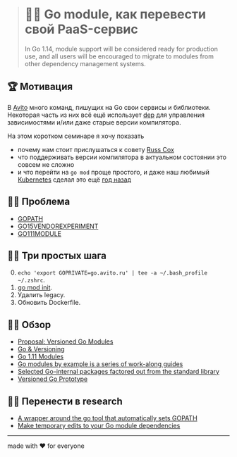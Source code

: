 > # 👨‍🏫 Go module, как перевести свой PaaS-сервис
>
> In Go 1.14, module support will be considered ready for production use, and all users will be encouraged
> to migrate to modules from other dependency management systems.

## 🏆 Мотивация

В [Avito](https://tech.avito.ru) много команд, пишущих на Go свои сервисы и библиотеки. Некоторая часть из них всё ещё использует
[dep](https://golang.github.io/dep/) для управления зависимостями и/или даже старые версии компилятора.

На этом коротком семинаре я хочу показать

- почему нам стоит прислушаться к совету [Russ Cox](https://github.com/golang/dep/issues/1959#issuecomment-407947097)
- что поддерживать версии компилятора в актуальном состоянии это совсем не сложно
- и что перейти на `go mod` проще простого, и даже наш любимый [Kubernetes](https://kubernetes.io) сделал это
ещё [год назад](https://github.com/kubernetes/kubernetes/commit/ef4983fb523b4e277313716ff702cb09e995316d#diff-37aff102a57d3d7b797f152915a6dc16)

## 🤦‍♂️ Проблема

- [GOPATH](https://github.com/golang/go/wiki/GOPATH)
- [GO15VENDOREXPERIMENT](https://github.com/golang/go/wiki/PackageManagementTools#go15vendorexperiment)
- [GO111MODULE](https://github.com/golang/go/wiki/PackageManagementTools#go111module)

## 👨‍💻 Три простых шага

0. `echo 'export GOPRIVATE=go.avito.ru' | tee -a ~/.bash_profile ~/.zshrc`.
1. [go mod init](https://tip.golang.org/pkg/cmd/go/internal/modconv/?m=all#pkg-variables).
2. Удалить legacy.
3. Обновить Dockerfile.

## 🕵️‍♂️ Обзор

- [Proposal: Versioned Go Modules](https://go.googlesource.com/proposal/+/master/design/24301-versioned-go.md)
- [Go & Versioning](https://research.swtch.com/vgo)
- [Go 1.11 Modules](https://github.com/golang/go/wiki/Modules)
- [Go modules by example is a series of work-along guides](https://github.com/go-modules-by-example)
- [Selected Go-internal packages factored out from the standard library](https://github.com/rogpeppe/go-internal)
- [Versioned Go Prototype](https://github.com/golang/vgo)

## 👨‍🔬 Перенести в research

- [A wrapper around the go tool that automatically sets GOPATH](https://github.com/myitcv/go)
- [Make temporary edits to your Go module dependencies](https://github.com/rogpeppe/gohack)

---

made with ❤️ for everyone
